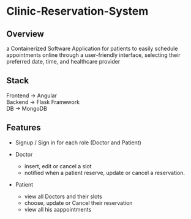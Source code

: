 # Clinic-Reservation-System

## Overview
a Containerized Software Application for patients to easily schedule appointments online through a user-friendly interface, selecting their preferred date, time, and healthcare provider


## Stack
Frontend → Angular  
Backend → Flask Framework  
DB → MongoDB

## Features
- Signup / Sign in for each role (Doctor and Patient)
- Doctor 
    - insert, edit or cancel a slot
    - notified when a patient reserve, update or cancel a reservation.
  
- Patient
  - view all Doctors and their slots
  - choose, update or Cancel their reservation
  - view all his aappointments

  






